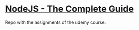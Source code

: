 # [NodeJS - The Complete Guide](https://www.udemy.com/course/nodejs-the-complete-guide/)

Repo with the assignments of the udemy course.